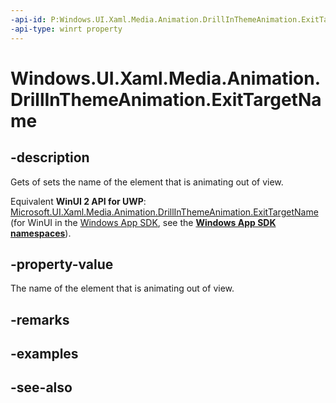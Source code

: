 ```yaml
---
-api-id: P:Windows.UI.Xaml.Media.Animation.DrillInThemeAnimation.ExitTargetName
-api-type: winrt property
---
```


<!-- Property syntax
public string ExitTargetName { get;  set; }
-->

# Windows.UI.Xaml.Media.Animation.DrillInThemeAnimation.ExitTargetName

## -description
Gets of sets the name of the element that is animating out of view.

Equivalent **WinUI 2 API for UWP**: [Microsoft.UI.Xaml.Media.Animation.DrillInThemeAnimation.ExitTargetName](/windows/winui/api/microsoft.ui.xaml.media.animation.drillinthemeanimation.exittargetname) (for WinUI in the [Windows App SDK](/windows/apps/windows-app-sdk/), see the **[Windows App SDK namespaces](/windows/windows-app-sdk/api/winrt/)**).

## -property-value
The name of the element that is animating out of view.

## -remarks

## -examples

## -see-also
